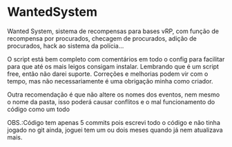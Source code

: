 # WantedSystem
Wanted System, sistema de recompensas para bases vRP, com função de recompensa por procurados, checagem de procurados, adição de procurados, hack ao sistema da polícia...

O script está bem completo com comentários em todo o config para facilitar para que até os mais leigos consigam instalar. Lembrando que é um script free, então não darei suporte.
Correções e melhorias podem vir com o tempo, mas não necessariamente é uma obrigação minha como criador.

Outra recomendação é que não altere os nomes dos eventos, nem mesmo o nome da pasta, isso poderá causar conflitos e o mal funcionamento do código como um todo

OBS.:Código tem apenas 5 commits pois escrevi todo o código e não tinha jogado no git ainda, joguei tem um ou dois meses quando já nem atualizava mais.
